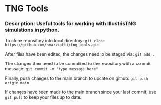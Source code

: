 # TNG Tools 

### Description: Useful tools for working with IllustrisTNG simulations in python. 

To clone repository into local directory:
```git clone https://github.com/nmazziotti/tng_tools.git```

After files have been edited, the changes need to be staged via:
```git add .```

The changes then need to be committed to the repository with a commit message:
```git commit -m "type message here"```

Finally, push changes to the main branch to update on github:
```git push origin main```

If changes have been made to the main branch since your last commit, use ```git pull``` to keep your files up to date. 
